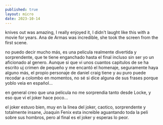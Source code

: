 ```yaml
---
published: true
layout: micro
date: 2023-10-14
---
```


knives out was amazing, I really enjoyed it,
I didn't laught like this with a movie for years.
Ana de Armas was incredible, she took the screen from
the first scene. 

no puedo decir mucho más, es una pelicula realmente
divertida y sorprendente, que te tiene enganchado
hasta el final incluso sin ser yo un aficionado al
genero. Aunque si que vi unos cuantos capitulos de se ha escrito uj crimen de pequeño y me encantó
el homenaje, seguramente haya alguno más, el propio
personaje de daniel craig tiene y au puro puede
recodar a colombo en momentos, no sé si dice alguna
de sus frases porque yoblo veia en español...

en general creo que una pelicula no me sorprendia
tanto desde Locke, y eso que vi el joker hace poco...

el joker estuvo bien, muy en la linea del joker, 
caotico, sorprendente y totalmente insane, 
Joaquin Fenix esta increible aguantando toda la peli
sobre sus hombros, pero al final es el joker y esperas
lo peor.

